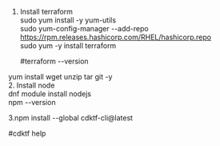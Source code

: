 1. Install terraform  
   sudo yum install -y yum-utils  
   sudo yum-config-manager --add-repo https://rpm.releases.hashicorp.com/RHEL/hashicorp.repo  
   sudo yum -y install terraform  

   #terraform --version  
   
 yum install wget unzip tar git -y  
2. Install node  
   dnf module install nodejs  
   npm --version  

3.npm install --global cdktf-cli@latest  

#cdktf help  







   
